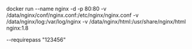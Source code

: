 docker run --name nginx -d -p 80:80  -v /data/nginx/conf/nginx.conf:/etc/nginx/nginx.conf -v /data/nginx/log:/var/log/nginx -v /data/nginx/html:/usr/share/nginx/html nginx:1.8

--requirepass "123456"